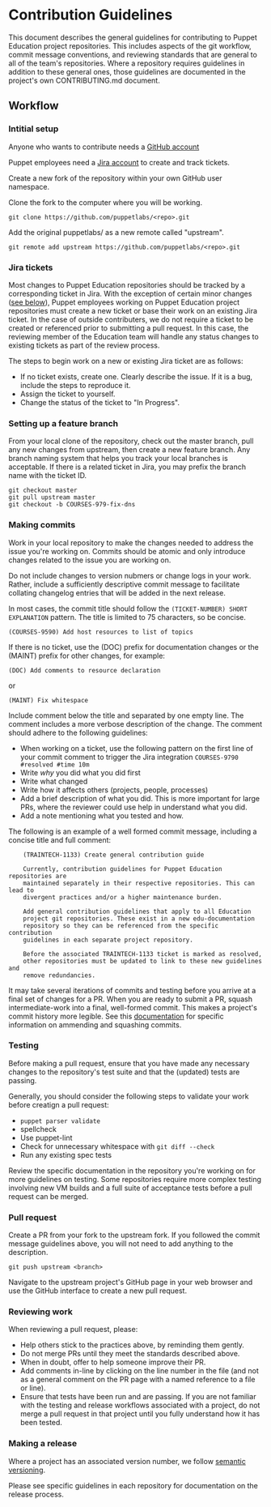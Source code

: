 Contribution Guidelines
=======================

This document describes the general guidelines for contributing to Puppet
Education project repositories. This includes aspects of the git workflow,
commit message conventions, and reviewing standards that are general to all of
the team's repositories. Where a repository requires guidelines in addition to
these general ones, those guidelines are documented in the project's own
CONTRIBUTING.md document.

## Workflow

### Intitial setup

Anyone who wants to contribute needs a [GitHub account](https://github.com/signup/free)

Puppet employees need a [Jira account](https://tickets.puppetlabs.com) to create
and track tickets.

Create a new fork of the repository within your own GitHub user namespace.

Clone the fork to the computer where you will be working.

    git clone https://github.com/puppetlabs/<repo>.git

Add the original puppetlabs/<repo> as a new remote called "upstream".

    git remote add upstream https://github.com/puppetlabs/<repo>.git

### Jira tickets

Most changes to Puppet Education repositories should be tracked by a
corresponding ticket in Jira. With the exception of certain minor changes ([see
below](#making-commits)), Puppet employees working on Puppet Education project
repositories must create a new ticket or base their work on an existing Jira
ticket. In the case of outside contributers, we do not require a ticket to be
created or referenced prior to submitting a pull request. In this case, the
reviewing member of the Education team will handle any status changes to
existing tickets as part of the review process.

The steps to begin work on a new or existing Jira ticket are as follows:

* If no ticket exists, create one. Clearly describe the issue. If it is a bug,
include the steps to reproduce it.
* Assign the ticket to yourself.
* Change the status of the ticket to "In Progress".

### Setting up a feature branch

From your local clone of the repository, check out the master branch, pull any
new changes from upstream, then create a new feature branch. Any branch naming
system that helps you track your local branches is acceptable. If there is a
related ticket in Jira, you may prefix the branch name with the ticket ID.

    git checkout master
    git pull upstream master
    git checkout -b COURSES-979-fix-dns

### Making commits

Work in your local repository to make the changes needed to address the
issue you're working on. Commits should be atomic and only introduce changes
related to the issue you are working on.

Do not include changes to version nubmers or change logs in your work. Rather,
include a sufficiently descriptive commit message to facilitate collating
changelog entries that will be added in the next release.

In most cases, the commit title should follow the `(TICKET-NUMBER) SHORT
EXPLANATION` pattern. The title is limited to 75 characters, so be concise.

    (COURSES-9590) Add host resources to list of topics

If there is no ticket, use the (DOC) prefix for documentation changes or the
(MAINT) prefix for other changes, for example:

    (DOC) Add comments to resource declaration

or

    (MAINT) Fix whitespace

Include comment below the title and separated by one empty line. The comment
includes a more verbose description of the change. The comment should adhere to
the following guidelines:

- When working on a ticket, use the following pattern on the first line of
your commit comment to trigger the Jira integration `COURSES-9790 #resolved #time 10m`
- Write *why* you did what you did first
- Write what changed
- Write how it affects others (projects, people, processes)
- Add a brief description of what you did. This is more important for large
  PRs, where the reviewer could use help in understand what you did.
- Add a note mentioning what you tested and how.

The following is an example of a well formed commit message, including a
concise title and full comment:
```
    (TRAINTECH-1133) Create general contribution guide

    Currently, contribution guidelines for Puppet Education repositories are
    maintained separately in their respective repositories. This can lead to
    divergent practices and/or a higher maintenance burden.
    
    Add general contribution guidelines that apply to all Education
    project git repositories. These exist in a new edu-documentation
    repository so they can be referenced from the specific contribution
    guidelines in each separate project repository.

    Before the associated TRAINTECH-1133 ticket is marked as resolved,
    other repositories must be updated to link to these new guidelines and
    remove redundancies.
```

It may take several iterations of commits and testing before you arrive at a
final set of changes for a PR. When you are ready to submit a PR, squash
intermediate-work into a final, well-formed commit. This makes a project's
commit history more legible. See this
[documentation](https://git-scm.com/book/en/v2/Git-Tools-Rewriting-History) for
specific information on ammending and squashing commits.

### Testing

Before making a pull request, ensure that you have made any necessary changes
to the repository's test suite and that the (updated) tests are passing.

Generally, you should consider the following steps to validate your work before
creatign a pull request:

* `puppet parser validate`
* spellcheck
* Use puppet-lint
* Check for unnecessary whitespace with `git diff --check`
* Run any existing spec tests

Review the specific documentation in the repository you're working on for more
guidelines on testing. Some repositories require more complex testing involving
new VM builds and a full suite of acceptance tests before a pull request can be
merged.

### Pull request

Create a PR from your fork to the upstream fork. If you followed the commit
message guidelines above, you will not need to add anything to the description.

    git push upstream <branch> 

Navigate to the upstream project's GitHub page in your web browser and use the
GitHub interface to create a new pull request.

### Reviewing work

When reviewing a pull request, please:

* Help others stick to the practices above, by reminding them gently.
* Do not merge PRs until they meet the standards described above.
* When in doubt, offer to help someone improve their PR.
* Add comments in-line by clicking on the line number in the file (and not as a general comment
   on the PR page with a named reference to a file or line).
* Ensure that tests have been run and are passing. If you are not familiar
with the testing and release workflows associated with a project, do not merge
a pull request in that project until you fully understand how it has been
tested.

### Making a release

Where a project has an associated version number, we follow
[semantic versioning](http://semver.org).

Please see specific guidelines in each repository for documentation on the
release process.
